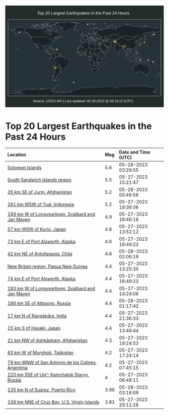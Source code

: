 ![Map](./map.png)

# Top 20 Largest Earthquakes in the Past 24 Hours

| Location | Mag | Date and Time (UTC) |
|:---|:---|:---|
| [Solomon Islands](https://earthquake.usgs.gov/earthquakes/eventpage/us7000k4jy) | 5.6 | 05-28-2023 03:29:55 |
| [South Sandwich Islands region](https://earthquake.usgs.gov/earthquakes/eventpage/us7000k4gs) | 5.5 | 05-27-2023 15:21:47 |
| [35 km SE of Jurm, Afghanistan](https://earthquake.usgs.gov/earthquakes/eventpage/us7000k4kr) | 5.2 | 05-28-2023 05:49:56 |
| [261 km WSW of Tual, Indonesia](https://earthquake.usgs.gov/earthquakes/eventpage/us7000k4i5) | 5.2 | 05-27-2023 19:36:36 |
| [189 km W of Longyearbyen, Svalbard and Jan Mayen](https://earthquake.usgs.gov/earthquakes/eventpage/us7000k4hq) | 4.9 | 05-27-2023 16:46:16 |
| [57 km WSW of Kurio, Japan](https://earthquake.usgs.gov/earthquakes/eventpage/us7000k4gp) | 4.8 | 05-27-2023 13:52:12 |
| [73 km E of Port Alsworth, Alaska](https://earthquake.usgs.gov/earthquakes/eventpage/us7000k4hp) | 4.6 | 05-27-2023 16:49:22 |
| [42 km NE of Antofagasta, Chile](https://earthquake.usgs.gov/earthquakes/eventpage/us7000k4jl) | 4.6 | 05-28-2023 02:06:19 |
| [New Britain region, Papua New Guinea](https://earthquake.usgs.gov/earthquakes/eventpage/us7000k4gg) | 4.4 | 05-27-2023 13:25:30 |
| [74 km E of Port Alsworth, Alaska](https://earthquake.usgs.gov/earthquakes/eventpage/ak0236rdtjd6) | 4.4 | 05-27-2023 16:49:23 |
| [193 km W of Longyearbyen, Svalbard and Jan Mayen](https://earthquake.usgs.gov/earthquakes/eventpage/us7000k4gr) | 4.4 | 05-27-2023 14:24:06 |
| [186 km SE of Atlasovo, Russia](https://earthquake.usgs.gov/earthquakes/eventpage/us7000k4jg) | 4.4 | 05-28-2023 01:17:42 |
| [17 km N of Rangāpāra, India](https://earthquake.usgs.gov/earthquakes/eventpage/us7000k4iq) | 4.4 | 05-27-2023 21:36:33 |
| [15 km S of Hasaki, Japan](https://earthquake.usgs.gov/earthquakes/eventpage/us7000k4gk) | 4.4 | 05-27-2023 13:49:44 |
| [21 km NW of Ashkāsham, Afghanistan](https://earthquake.usgs.gov/earthquakes/eventpage/us7000k4i4) | 4.3 | 05-27-2023 19:24:53 |
| [83 km W of Murghob, Tajikistan](https://earthquake.usgs.gov/earthquakes/eventpage/us7000k4hv) | 4.2 | 05-27-2023 17:24:14 |
| [79 km WNW of San Antonio de los Cobres, Argentina](https://earthquake.usgs.gov/earthquakes/eventpage/us7000k4fe) | 4.2 | 05-27-2023 07:45:15 |
| [220 km SSE of Ust’-Kamchatsk Staryy, Russia](https://earthquake.usgs.gov/earthquakes/eventpage/us7000k4f4) | 4 | 05-27-2023 06:48:11 |
| [135 km N of Suárez, Puerto Rico](https://earthquake.usgs.gov/earthquakes/eventpage/pr2023148000) | 3.96 | 05-28-2023 03:18:09 |
| [138 km NNE of Cruz Bay, U.S. Virgin Islands](https://earthquake.usgs.gov/earthquakes/eventpage/pr2023147004) | 3.81 | 05-27-2023 20:11:28 |
